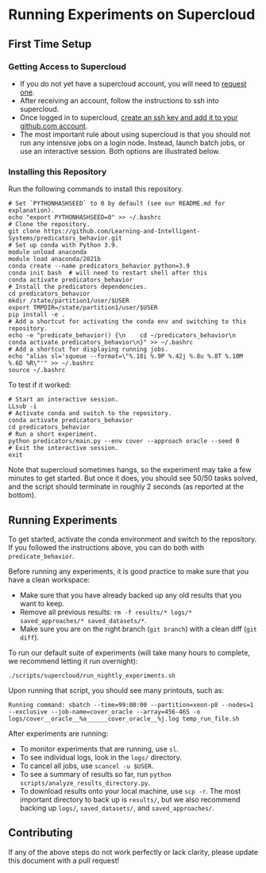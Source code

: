 # Running Experiments on Supercloud

## First Time Setup

### Getting Access to Supercloud

* If you do not yet have a supercloud account, you will need to [request one](https://supercloud.mit.edu/requesting-account). 
* After receiving an account, follow the instructions to ssh into supercloud.
* Once logged in to supercloud, [create an ssh key and add it to your github.com account](https://docs.github.com/en/authentication/connecting-to-github-with-ssh/generating-a-new-ssh-key-and-adding-it-to-the-ssh-agent).
* The most important rule about using supercloud is that you should not run any intensive jobs on a login node. Instead, launch batch jobs, or use an interactive session. Both options are illustrated below.

### Installing this Repository

Run the following commands to install this repository.

```
# Set `PYTHONHASHSEED` to 0 by default (see our README.md for explanation).
echo "export PYTHONHASHSEED=0" >> ~/.bashrc
# Clone the repository.
git clone https://github.com/Learning-and-Intelligent-Systems/predicators_behavior.git
# Set up conda with Python 3.9.
module unload anaconda
module load anaconda/2021b
conda create --name predicators_behavior python=3.9
conda init bash  # will need to restart shell after this
conda activate predicators_behavior
# Install the predicators dependencies.
cd predicators_behavior
mkdir /state/partition1/user/$USER
export TMPDIR=/state/partition1/user/$USER
pip install -e .
# Add a shortcut for activating the conda env and switching to this repository.
echo -e "predicate_behavior() {\n    cd ~/predicators_behavior\n    conda activate predicators_behavior\n}" >> ~/.bashrc
# Add a shortcut for displaying running jobs.
echo "alias sl='squeue --format=\"%.18i %.9P %.42j %.8u %.8T %.10M %.6D %R\"'" >> ~/.bashrc
source ~/.bashrc
```
To test if it worked:
```
# Start an interactive session.
LLsub -i
# Activate conda and switch to the repository.
conda activate predicators_behavior
cd predicators_behavior
# Run a short experiment.
python predicators/main.py --env cover --approach oracle --seed 0
# Exit the interactive session.
exit
```
Note that supercloud sometimes hangs, so the experiment may take a few minutes to get started. But once it does, you should see 50/50 tasks solved, and the script should terminate in roughly 2 seconds (as reported at the bottom).

## Running Experiments

To get started, activate the conda environment and switch to the repository. If you followed the instructions above, you can do both with `predicate_behavior`.

Before running any experiments, it is good practice to make sure that you have a clean workspace:
* Make sure that you have already backed up any old results that you want to keep.
* Remove all previous results: `rm -f results/* logs/* saved_approaches/* saved_datasets/*`.
* Make sure you are on the right branch (`git branch`) with a clean diff (`git diff`).

To run our default suite of experiments (will take many hours to complete, we recommend letting it run overnight):
```
./scripts/supercloud/run_nightly_experiments.sh
```

Upon running that script, you should see many printouts, such as:
```
Running command: sbatch --time=99:00:00 --partition=xeon-p8 --nodes=1 --exclusive --job-name=cover_oracle --array=456-465 -o logs/cover__oracle__%a______cover_oracle__%j.log temp_run_file.sh
```

After experiments are running:
* To monitor experiments that are running, use `sl`.
* To see individual logs, look in the `logs/` directory.
* To cancel all jobs, use `scancel -u $USER`.
* To see a summary of results so far, run `python scripts/analyze_results_directory.py`.
* To download results onto your local machine, use `scp -r`. The most important directory to back up is `results/`, but we also recommend backing up `logs/`, `saved_datasets/`, and `saved_approaches/`.

## Contributing

If any of the above steps do not work perfectly or lack clarity, please update this document with a pull request!
